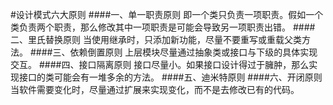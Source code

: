 #设计模式六大原则
####一、单一职责原则
即一个类只负责一项职责。假如一个类负责两个职责，那么修改其中一项职责是可能会导致另一项职责出错。
####二、里氏替换原则
当使用继承时，只添加新功能，尽量不要重写或重载父类方法。
####三、依赖倒置原则
上层模块尽量通过抽象类或接口与下级的具体实现交互。
####四、接口隔离原则
接口尽量小。如果接口设计得过于臃肿，那么实现接口的类可能会有一堆多余的方法。
####五、迪米特原则
####六、开闭原则
当软件需要变化时，尽量通过扩展来实现变化，而不是去修改已有的代码。